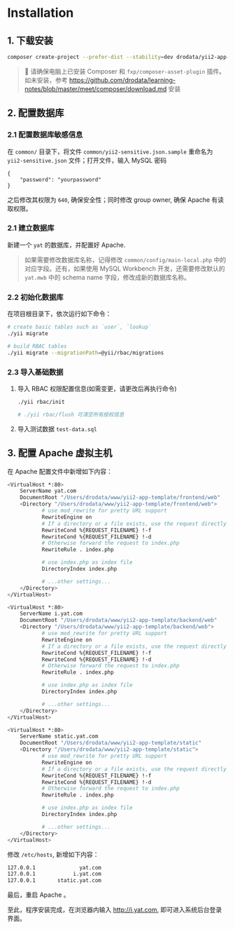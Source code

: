 # Installation

## 1. 下载安装

```bash
composer create-project --prefer-dist --stability=dev drodata/yii2-app-template
```

> :bell: 请确保电脑上已安装 Composer 和 `fxp/composer-asset-plugin` 插件。如未安装，参考 https://github.com/drodata/learning-notes/blob/master/meet/composer/download.md 安装

## 2. 配置数据库

### 2.1 配置数据库敏感信息

在 `common/` 目录下，将文件 `common/yii2-sensitive.json.sample` 重命名为 `yii2-sensitive.json` 文件；打开文件，输入 MySQL 密码
   
```
{
    "password": "yourpassword"
}
```

之后修改其权限为 `640`, 确保安全性；同时修改 group owner, 确保 Apache 有读取权限。

### 2.1 建立数据库

新建一个 `yat` 的数据库，并配置好 Apache.

> 如果需要修改数据库名称，记得修改 `common/config/main-local.php` 中的对应字段。还有，如果使用 MySQL Workbench 开发，还需要修改默认的 `yat.mwb` 中的 schema name 字段，修改成新的数据库名称。


### 2.2 初始化数据库

在项目根目录下，依次运行如下命令：

```bash
# create basic tables such as `user`, `lookup`
./yii migrate

# build RBAC tables
./yii migrate --migrationPath=@yii/rbac/migrations
```

### 2.3 导入基础数据

1. 导入 RBAC 权限配置信息(如需变更，请更改后再执行命令)

   ```bash
   ./yii rbac/init
   
   # ./yii rbac/flush 可清空所有授权信息
   ```

2. 导入测试数据 `test-data.sql`

## 3. 配置 Apache 虚拟主机

在 Apache 配置文件中新增如下内容：

```bash
<VirtualHost *:80>
    ServerName yat.com
    DocumentRoot "/Users/drodata/www/yii2-app-template/frontend/web"
    <Directory "/Users/drodata/www/yii2-app-template/frontend/web">
           # use mod_rewrite for pretty URL support
           RewriteEngine on
           # If a directory or a file exists, use the request directly
           RewriteCond %{REQUEST_FILENAME} !-f
           RewriteCond %{REQUEST_FILENAME} !-d
           # Otherwise forward the request to index.php
           RewriteRule . index.php

           # use index.php as index file
           DirectoryIndex index.php

           # ...other settings...
    </Directory>
</VirtualHost>

<VirtualHost *:80>
    ServerName i.yat.com
    DocumentRoot "/Users/drodata/www/yii2-app-template/backend/web"
    <Directory "/Users/drodata/www/yii2-app-template/backend/web">
           # use mod_rewrite for pretty URL support
           RewriteEngine on
           # If a directory or a file exists, use the request directly
           RewriteCond %{REQUEST_FILENAME} !-f
           RewriteCond %{REQUEST_FILENAME} !-d
           # Otherwise forward the request to index.php
           RewriteRule . index.php

           # use index.php as index file
           DirectoryIndex index.php

           # ...other settings...
    </Directory>
</VirtualHost>

<VirtualHost *:80>
    ServerName static.yat.com
    DocumentRoot "/Users/drodata/www/yii2-app-template/static"
    <Directory "/Users/drodata/www/yii2-app-template/static">
           # use mod_rewrite for pretty URL support
           RewriteEngine on
           # If a directory or a file exists, use the request directly
           RewriteCond %{REQUEST_FILENAME} !-f
           RewriteCond %{REQUEST_FILENAME} !-d
           # Otherwise forward the request to index.php
           RewriteRule . index.php

           # use index.php as index file
           DirectoryIndex index.php

           # ...other settings...
    </Directory>
</VirtualHost>
```

修改 `/etc/hosts`, 新增如下内容：

```bash
127.0.0.1	           yat.com
127.0.0.1	         i.yat.com
127.0.0.1	    static.yat.com
```

最后，重启 Apache 。

至此，程序安装完成，在浏览器内输入 http://i.yat.com, 即可进入系统后台登录界面。
